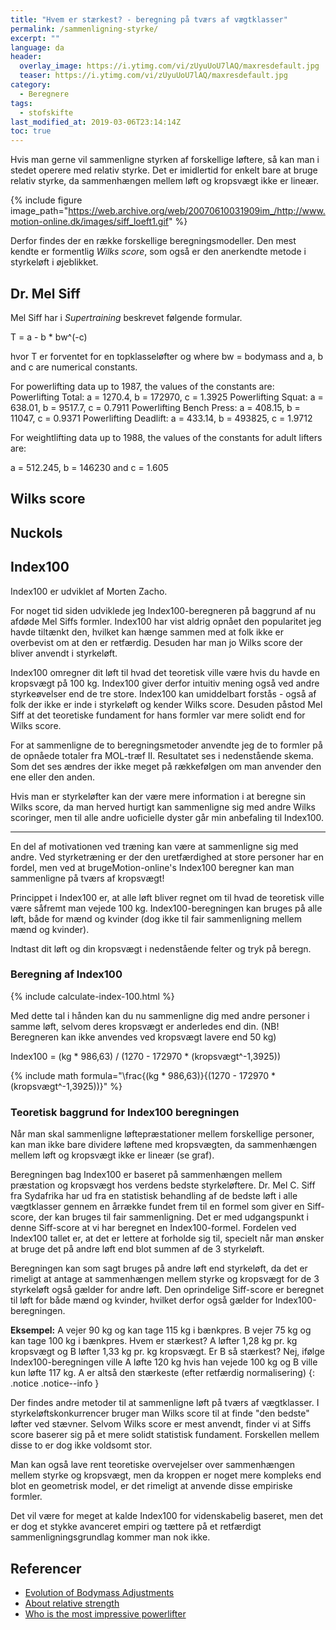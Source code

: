 ```yaml
---
title: "Hvem er stærkest? - beregning på tværs af vægtklasser"
permalink: /sammenligning-styrke/
excerpt: ""
language: da
header:
  overlay_image: https://i.ytimg.com/vi/zUyuUoU7lAQ/maxresdefault.jpg
  teaser: https://i.ytimg.com/vi/zUyuUoU7lAQ/maxresdefault.jpg
category:
  - Beregnere
tags:
  - stofskifte
last_modified_at: 2019-03-06T23:14:14Z
toc: true
---
```


Hvis man gerne vil sammenligne styrken af forskellige løftere, så kan man i stedet operere med relativ styrke. Det er imidlertid for enkelt bare at bruge relativ styrke, da sammenhængen mellem løft og kropsvægt ikke er lineær.

{% include figure image_path="https://web.archive.org/web/20070610031909im_/http://www.motion-online.dk/images/siff_loeft1.gif" %}

Derfor findes der en række forskellige beregningsmodeller. Den mest kendte er formentlig _Wilks score_, som også er den anerkendte metode i styrkeløft i øjeblikket. 



## Dr. Mel Siff

Mel Siff har i _Supertraining_ beskrevet følgende formular. 

T = a - b * bw^(-c)

hvor T er forventet for en topklasseløfter og where bw = bodymass and a, b and c are numerical constants.

For powerlifting data up to 1987, the values of the constants are:
Powerlifting Total:         a = 1270.4, b = 172970, c = 1.3925
Powerlifting Squat:         a = 638.01, b = 9517.7, c = 0.7911
Powerlifting Bench Press:   a = 408.15, b = 11047, c = 0.9371
Powerlifting Deadlift:      a = 433.14, b = 493825, c = 1.9712

For weightlifting data up to 1988, the values of the constants for adult
lifters are:

  a  =  512.245, b =  146230  and c =  1.605

## Wilks score

## Nuckols 

## Index100

Index100 er udviklet af Morten Zacho.

For noget tid siden udviklede jeg Index100-beregneren på baggrund af nu afdøde Mel Siffs formler. Index100 har vist aldrig opnået den popularitet jeg havde tiltænkt den, hvilket kan hænge sammen med at folk ikke er overbevist om at den er retfærdig. Desuden har man jo Wilks score der bliver anvendt i styrkeløft.

Index100 omregner dit løft til hvad det teoretisk ville være hvis du havde en kropsvægt på 100 kg. Index100 giver derfor intuitiv mening også ved andre styrkeøvelser end de tre store. Index100 kan umiddelbart forstås - også af folk der ikke er inde i styrkeløft og kender Wilks score. Desuden påstod Mel Siff at det teoretiske fundament for hans formler var mere solidt end for Wilks score.

For at sammenligne de to beregningsmetoder anvendte jeg de to formler på de opnåede totaler fra MOL-træf II. Resultatet ses i nedenstående skema. Som det ses ændres der ikke meget på rækkefølgen om man anvender den ene eller den anden.

Hvis man er styrkeløfter kan der være mere information i at beregne sin Wilks score, da man herved hurtigt kan sammenligne sig med andre Wilks scoringer, men til alle andre uoficielle dyster går min anbefaling til Index100.

***

En del af motivationen ved træning kan være at sammenligne sig med andre. Ved styrketræning er der den uretfærdighed at store personer har en fordel, men ved at brugeMotion-online's Index100 beregner kan man sammenligne på tværs af kropsvægt!

Princippet i Index100 er, at alle løft bliver regnet om til hvad de teoretisk ville være såfremt man vejede 100 kg. Index100-beregningen kan bruges på alle løft, både for mænd og kvinder (dog ikke til fair sammenligning mellem mænd og kvinder).

Indtast dit løft og din kropsvægt i nedenstående felter og tryk på beregn.

### Beregning af Index100

{% include calculate-index-100.html %}

Med dette tal i hånden kan du nu sammenligne dig med andre personer i samme løft, selvom deres kropsvægt er anderledes end din. (NB! Beregneren kan ikke anvendes ved kropsvægt lavere end 50 kg)

Index100 = (kg * 986,63) / (1270 - 172970 * (kropsvægt^-1,3925))

{% include math formula="\frac{(kg * 986,63)}{(1270 - 172970 * (kropsvægt^-1,3925))}" %}

### Teoretisk baggrund for Index100 beregningen

Når man skal sammenligne løftepræstationer mellem forskellige personer, kan man ikke bare dividere løftene med kropsvægten, da sammenhængen mellem løft og kropsvægt ikke er lineær (se graf).



Beregningen bag Index100 er baseret på sammenhængen mellem præstation og kropsvægt hos verdens bedste styrkeløftere. Dr. Mel C. Siff fra Sydafrika har ud fra en statistisk behandling af de bedste løft i alle vægtklasser gennem en årrække fundet frem til en formel som giver en Siff-score, der kan bruges til fair sammenligning. Det er med udgangspunkt i denne Siff-score at vi har beregnet en Index100-formel. Fordelen ved Index100 tallet er, at det er lettere at forholde sig til, specielt når man ønsker at bruge det på andre løft end blot summen af de 3 styrkeløft.

Beregningen kan som sagt bruges på andre løft end styrkeløft, da det er rimeligt at antage at sammenhængen mellem styrke og kropsvægt for de 3 styrkeløft også gælder for andre løft. Den oprindelige Siff-score er beregnet til løft for både mænd og kvinder, hvilket derfor også gælder for Index100-beregningen.

**Eksempel:** A vejer 90 kg og kan tage 115 kg i bænkpres. B vejer 75 kg og kan tage 100 kg i bænkpres. Hvem er stærkest? A løfter 1,28 kg pr. kg kropsvægt og B løfter 1,33 kg pr. kg kropsvægt. Er B så stærkest? Nej, ifølge Index100-beregningen ville A løfte 120 kg hvis han vejede 100 kg og B ville kun løfte 117 kg. A er altså den stærkeste (efter retfærdig normalisering)
{: .notice .notice--info }

Der findes andre metoder til at sammenligne løft på tværs af vægtklasser. I styrkeløftskonkurrencer bruger man Wilks score til at finde "den bedste" løfter ved stævner. Selvom Wilks score er mest anvendt, finder vi at Siffs score baserer sig på et mere solidt statistisk fundament. Forskellen mellem disse to er dog ikke voldsomt stor.

Man kan også lave rent teoretiske overvejelser over sammenhængen mellem styrke og kropsvægt, men da kroppen er noget mere kompleks end blot en geometrisk model, er det rimeligt at anvende disse empiriske formler.

Det vil være for meget at kalde Index100 for videnskabelig baseret, men det er dog et stykke avanceret empiri og tættere på et retfærdigt sammenligningsgrundlag kommer man nok ikke.

## Referencer

- [Evolution of Bodymass Adjustments](http://web.archive.org/web/20050304042306/http://www.sportsci.com/SPORTSCI/JANUARY/evolution_of_bodymass_adjustment.htm)
- [About relative strength](http://tsampa.org/training/scripts/relative_strength/#about)
- [Who is the most impressive powerlifter](https://www.strongerbyscience.com/whos-the-most-impressive-powerlifter/)
